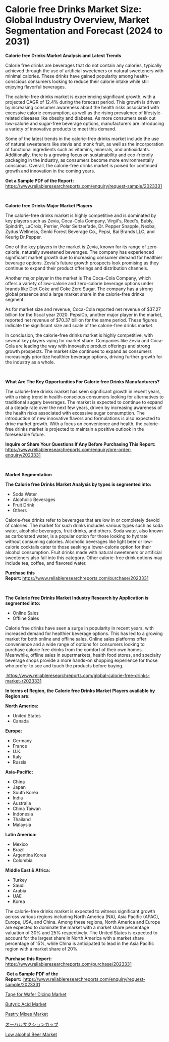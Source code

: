 <p><h1>Calorie free Drinks Market Size: Global Industry Overview, Market Segmentation and Forecast (2024 to 2031)</h1></p><p><strong>Calorie free Drinks Market Analysis and Latest Trends</strong></p>
<p><p>Calorie free drinks are beverages that do not contain any calories, typically achieved through the use of artificial sweeteners or natural sweeteners with minimal calories. These drinks have gained popularity among health-conscious consumers looking to reduce their calorie intake while still enjoying flavorful beverages.</p><p>The calorie-free drinks market is experiencing significant growth, with a projected CAGR of 12.4% during the forecast period. This growth is driven by increasing consumer awareness about the health risks associated with excessive calorie consumption, as well as the rising prevalence of lifestyle-related diseases like obesity and diabetes. As more consumers seek out low-calorie and sugar-free beverage options, manufacturers are introducing a variety of innovative products to meet this demand.</p><p>Some of the latest trends in the calorie-free drinks market include the use of natural sweeteners like stevia and monk fruit, as well as the incorporation of functional ingredients such as vitamins, minerals, and antioxidants. Additionally, there is a growing focus on sustainability and eco-friendly packaging in the industry, as consumers become more environmentally conscious. Overall, the calorie-free drinks market is poised for continued growth and innovation in the coming years.</p></p>
<p><strong>Get a Sample PDF of the Report:&nbsp;</strong> <a href="https://www.reliableresearchreports.com/enquiry/request-sample/2023331">https://www.reliableresearchreports.com/enquiry/request-sample/2023331</a></p>
<p>&nbsp;</p>
<p><strong>Calorie free Drinks Major Market Players</strong></p>
<p><p>The calorie-free drinks market is highly competitive and is dominated by key players such as Zevia, Coca-Cola Company, Virgil's, Reed's, Bubly, Spindrift, LaCroix, Perrier, Polar Seltzer'ade, Dr. Pepper Snapple, Nexba, Zydus Wellness, Genki Forest Beverage Co., Pepsi, Bai Brands LLC, and Keurig Dr.Pepper. </p><p>One of the key players in the market is Zevia, known for its range of zero-calorie, naturally sweetened beverages. The company has experienced significant market growth due to increasing consumer demand for healthier beverage options. Zevia's future growth prospects look promising as they continue to expand their product offerings and distribution channels.</p><p>Another major player in the market is The Coca-Cola Company, which offers a variety of low-calorie and zero-calorie beverage options under brands like Diet Coke and Coke Zero Sugar. The company has a strong global presence and a large market share in the calorie-free drinks segment.</p><p>As for market size and revenue, Coca-Cola reported net revenue of $37.27 billion for the fiscal year 2020. PepsiCo, another major player in the market, reported net revenue of $70.37 billion for the same period. These figures indicate the significant size and scale of the calorie-free drinks market.</p><p>In conclusion, the calorie-free drinks market is highly competitive, with several key players vying for market share. Companies like Zevia and Coca-Cola are leading the way with innovative product offerings and strong growth prospects. The market size continues to expand as consumers increasingly prioritize healthier beverage options, driving further growth for the industry as a whole.</p></p>
<p>&nbsp;</p>
<p><strong>What Are The Key Opportunities For Calorie free Drinks Manufacturers?</strong></p>
<p><p>The calorie-free drinks market has seen significant growth in recent years, with a rising trend in health-conscious consumers looking for alternatives to traditional sugary beverages. The market is expected to continue to expand at a steady rate over the next few years, driven by increasing awareness of the health risks associated with excessive sugar consumption. The introduction of new innovative flavors and formulations is also expected to drive market growth. With a focus on convenience and health, the calorie-free drinks market is projected to maintain a positive outlook in the foreseeable future.</p></p>
<p><strong>Inquire or Share Your Questions If Any Before Purchasing This Report:</strong> <a href="https://www.reliableresearchreports.com/enquiry/pre-order-enquiry/2023331">https://www.reliableresearchreports.com/enquiry/pre-order-enquiry/2023331</a></p>
<p>&nbsp;</p>
<p><strong>Market Segmentation</strong></p>
<p><strong>The Calorie free Drinks Market Analysis by types is segmented into:</strong></p>
<p><ul><li>Soda Water</li><li>Alcoholic Beverages</li><li>Fruit Drink</li><li>Others</li></ul></p>
<p><p>Calorie-free drinks refer to beverages that are low in or completely devoid of calories. The market for such drinks includes various types such as soda water, alcoholic beverages, fruit drinks, and others. Soda water, also known as carbonated water, is a popular option for those looking to hydrate without consuming calories. Alcoholic beverages like light beer or low-calorie cocktails cater to those seeking a lower-calorie option for their alcohol consumption. Fruit drinks made with natural sweeteners or artificial sweeteners also fall into this category. Other calorie-free drink options may include tea, coffee, and flavored water.</p></p>
<p><strong>Purchase this Report:&nbsp;</strong><a href="https://www.reliableresearchreports.com/purchase/2023331">https://www.reliableresearchreports.com/purchase/2023331</a></p>
<p>&nbsp;</p>
<p><strong>The Calorie free Drinks Market Industry Research by Application is segmented into:</strong></p>
<p><ul><li>Online Sales</li><li>Offline Sales</li></ul></p>
<p><p>Calorie free drinks have seen a surge in popularity in recent years, with increased demand for healthier beverage options. This has led to a growing market for both online and offline sales. Online sales platforms offer convenience and a wide range of options for consumers looking to purchase calorie free drinks from the comfort of their own homes. Meanwhile, offline sales in supermarkets, health food stores, and specialty beverage shops provide a more hands-on shopping experience for those who prefer to see and touch the products before buying.</p></p>
<p><a href="https://www.reliableresearchreports.com/global-calorie-free-drinks-market-r2023331">&nbsp;https://www.reliableresearchreports.com/global-calorie-free-drinks-market-r2023331</a></p>
<p><strong>In terms of Region, the Calorie free Drinks Market Players available by Region are:</strong></p>
<p>
    <p> <strong> North America: </strong>
        <ul>
            <li>United States</li>
            <li>Canada</li>
        </ul>
        </p> 
    <p> <strong> Europe: </strong>
        <ul>
            <li>Germany</li>
            <li>France</li>
            <li>U.K.</li>
            <li>Italy</li>
            <li>Russia</li>
        </ul>
        </p> 
    <p> <strong> Asia-Pacific: </strong>
        <ul>
            <li>China</li>
            <li>Japan</li>
            <li>South Korea</li>
            <li>India</li>
            <li>Australia</li>
            <li>China Taiwan</li>
            <li>Indonesia</li>
            <li>Thailand</li>
            <li>Malaysia</li>
        </ul>
        </p> 
    <p> <strong> Latin America: </strong>
        <ul>
            <li>Mexico</li>
            <li>Brazil</li>
            <li>Argentina Korea</li>
            <li>Colombia</li>
        </ul>
        </p> 
    <p> <strong> Middle East & Africa: </strong>
        <ul>
            <li>Turkey</li>
            <li>Saudi</li>
            <li>Arabia</li>
            <li>UAE</li>
            <li>Korea</li>
        </ul>
    </p>
    </p>
<p><p>The calorie-free drinks market is expected to witness significant growth across various regions including North America (NA), Asia Pacific (APAC), Europe, USA, and China. Among these regions, North America and Europe are expected to dominate the market with a market share percentage valuation of 30% and 25% respectively. The United States is expected to account for the largest share in North America with a market share percentage of 15%, while China is anticipated to lead in the Asia Pacific region with a market share of 20%.</p></p>
<p><strong>Purchase this Report: </strong><a href="https://www.reliableresearchreports.com/purchase/2023331">https://www.reliableresearchreports.com/purchase/2023331</a></p>
<p>&nbsp;<strong>Get a Sample PDF of the Report:&nbsp;&nbsp;</strong><a href="https://www.reliableresearchreports.com/enquiry/request-sample/2023331">https://www.reliableresearchreports.com/enquiry/request-sample/2023331</a></p>
<p><strong></strong></p>
<p><p><a href="https://issuu.com/reportprime-2/docs/tape-for-wafer-dicing-market-size-2030.pptx">Tape for Wafer Dicing Market</a></p><p><a href="https://www.linkedin.com/pulse/butyric-acid-market-research-report-provides-thorough-industry-7fsgf?trackingId=B45MElftquTtDqhz9mBVJg%3D%3D">Butyric Acid Market</a></p><p><a href="https://github.com/dx0328/Market-Research-Report-List-2/blob/main/pastry-mixes-market.md">Pastry Mixes Market</a></p><p><a href="https://medium.com/@melliestracke2023/%E6%A5%95%E5%86%86%E5%BD%A2%E5%90%B8%E7%9B%A4%E5%B8%82%E5%A0%B4%E3%83%AC%E3%83%9D%E3%83%BC%E3%83%88%E3%81%AF-%E3%81%93%E3%81%AE%E5%B8%82%E5%A0%B4%E3%81%AE%E6%9C%80%E6%96%B0%E3%81%AE%E3%83%88%E3%83%AC%E3%83%B3%E3%83%89%E3%81%A8%E6%88%90%E9%95%B7%E6%A9%9F%E4%BC%9A%E3%82%92%E6%98%8E%E3%82%89%E3%81%8B%E3%81%AB%E3%81%97%E3%81%A6%E3%81%84%E3%81%BE%E3%81%99-b8e1c41d68c6">オーバルサクションカップ</a></p><p><a href="https://github.com/Glendatilghmankmgz0rbhwpy/Market-Research-Report-List-1/blob/main/low-alcohol-beer-market.md">Low alcohol Beer Market</a></p></p>